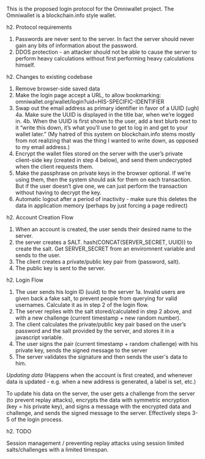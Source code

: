 This is the proposed login protocol for the Omniwallet project. The Omniwallet is a blockchain.info style wallet.

h2. Protocol requirements

1. Passwords are never sent to the server. In fact the server should never gain any bits of information about the password.
2. DDOS protection - an attacker should not be able to cause the server to perform heavy calculations without first performing heavy calculations himself.


h2. Changes to existing codebase

1. Remove browser-side saved data
2. Make the login page accept a URL, to allow bookmarking:
	omniwallet.org/wallet/login?uid=HIS-SPECIFIC-IDENTIFIER 
3. Swap out the email address as primary identifier in favor of a UUID (ugh)
	4a. Make sure the UUID is displayed in the title bar, when we’re logged in.
	4b. When the UUID is first shown to the user, add a text blurb next to it “write this down, it’s what you’ll use to get to log in and get to your wallet later.”  (My hatred of this system on blockchain.info stems mostly from not realizing that was the thing I wanted to write down, as opposed to my email address.)
4. Encrypt the wallet files stored on the server with the user’s private client-side key (created in step 4 below), and send them undecrypted when the client requests them.
5. Make the passphrase on private keys in the browser optional.  If we’re using them, then the system should ask for them on each transaction.  But if the user doesn’t give one, we can just perform the transaction without having to decrypt the key.
6. Automatic logout after a period of inactivity - make sure this deletes the data in application memory (perhaps by just forcing a page redirect)


h2. Account Creation Flow

1. When an account is created, the user sends their desired name to the server.
2. the server creates a SALT. hash(CONCAT(SERVER_SECRET, UUID)) to create the salt.  Get SERVER_SECRET from an enviromnent variable and sends to the user.
3. The client creates a private/public key pair from (password, salt).
4. The public key is sent to the server.

h2. Login Flow

1. The user sends his login ID (uuid) to the server
1a. Invalid users are given back a fake salt, to prevent people from querying for valid usernames.  Calculate it as in step 2 of the login flow.
2. The server replies with the salt stored/calculated in step 2 above, and with a new challenge (current timestamp + new random number).
3. The client calculates the private/public key pair based on the user’s password and the salt provided by the server, and stores it in a javascript variable.
4. The user signs the pair (current timestamp + random challenge) with his private key, sends the signed message to the server
5. The server validates the signature and then sends the user's data to him.

*Updating data*
(Happens when the account is first created, and whenever data is updated - e.g. when a new address is generated, a label is set, etc.)

To update his data on the server, the user gets a challenge from the server (to prevent replay attacks), encrypts the data with symmetric encryption (key = his private key), and signs a message with the encrypted data and challenge, and sends the signed message to the server.  Effectively steps 3-5 of the login process.

h2. TODO

Session management / preventing replay attacks using session limited salts/challenges with a limited timespan.
